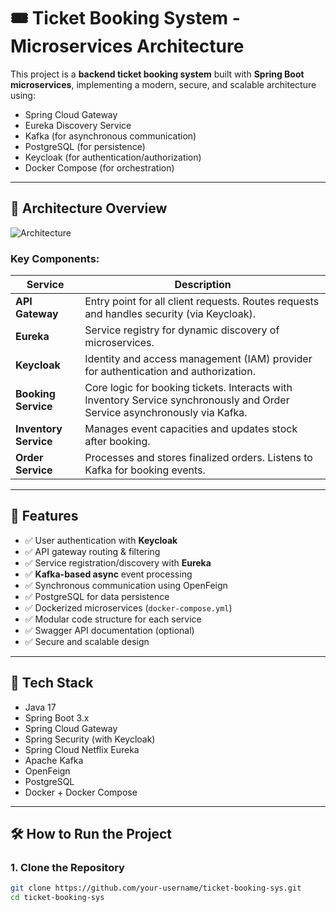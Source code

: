 # 🎟️ Ticket Booking System - Microservices Architecture

This project is a **backend ticket booking system** built with **Spring Boot microservices**, implementing a modern, secure, and scalable architecture using:

- Spring Cloud Gateway
- Eureka Discovery Service
- Kafka (for asynchronous communication)
- PostgreSQL (for persistence)
- Keycloak (for authentication/authorization)
- Docker Compose (for orchestration)

---

## 📌 Architecture Overview

![Architecture](https://github.com/your-username/ticket-booking-sys/assets/architecture-diagram.png) <!-- Replace with actual link or embed -->

### Key Components:
| Service             | Description |
|---------------------|-------------|
| **API Gateway**     | Entry point for all client requests. Routes requests and handles security (via Keycloak). |
| **Eureka**          | Service registry for dynamic discovery of microservices. |
| **Keycloak**        | Identity and access management (IAM) provider for authentication and authorization. |
| **Booking Service** | Core logic for booking tickets. Interacts with Inventory Service synchronously and Order Service asynchronously via Kafka. |
| **Inventory Service** | Manages event capacities and updates stock after booking. |
| **Order Service**   | Processes and stores finalized orders. Listens to Kafka for booking events. |

---

## 🚀 Features

- ✅ User authentication with **Keycloak**
- ✅ API gateway routing & filtering
- ✅ Service registration/discovery with **Eureka**
- ✅ **Kafka-based async** event processing
- ✅ Synchronous communication using OpenFeign
- ✅ PostgreSQL for data persistence
- ✅ Dockerized microservices (`docker-compose.yml`)
- ✅ Modular code structure for each service
- ✅ Swagger API documentation (optional)
- ✅ Secure and scalable design

---

## 🧱 Tech Stack

- Java 17
- Spring Boot 3.x
- Spring Cloud Gateway
- Spring Security (with Keycloak)
- Spring Cloud Netflix Eureka
- Apache Kafka
- OpenFeign
- PostgreSQL
- Docker + Docker Compose

---

## 🛠️ How to Run the Project

### 1. Clone the Repository
```bash
git clone https://github.com/your-username/ticket-booking-sys.git
cd ticket-booking-sys




